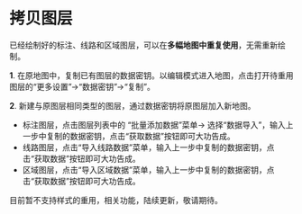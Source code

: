 # 拷贝图层

已经绘制好的标注、线路和区域图层，可以在**多幅地图中重复使用**，无需重新绘制。

**1**.  在原地图中，复制已有图层的数据密钥。以编辑模式进入地图，点击打开待重用图层的“更多设置”->“数据密钥”->“复制”。


**2**. 新建与原图层相同类型的图层，通过数据密钥将原图层加入新地图。


* 标注图层，点击图层列表中的 “批量添加数据”菜单-> 选择“数据导入”，输入上一步中复制的数据密钥，点击“获取数据”按钮即可大功告成。
* 线路图层，点击“导入线路数据”菜单，输入上一步中复制的数据密钥，点击“获取数据”按钮即可大功告成。
* 区域图层，点击“导入区域数据”菜单，输入上一步中复制的数据密钥，点击“获取数据”按钮即可大功告成。

目前暂不支持样式的重用，相关功能，陆续更新，敬请期待。



